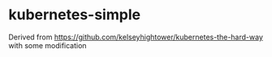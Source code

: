 # kubernetes-simple
Derived from https://github.com/kelseyhightower/kubernetes-the-hard-way with some modification
